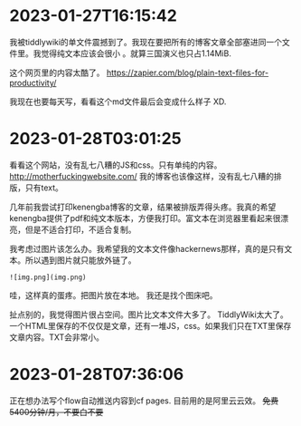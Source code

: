 # 2023-01-27T16:15:42

我被tiddlywiki的单文件震撼到了。我现在要把所有的博客文章全部塞进同一个文件里。我觉得纯文本应该会很小 。就算三国演义也只占1.14MiB.

这个网页里的内容太酷了。 https://zapier.com/blog/plain-text-files-for-productivity/

我现在也要每天写，看看这个md文件最后会变成什么样子 XD.


# 2023-01-28T03:01:25

看看这个网站，没有乱七八糟的JS和css。只有单纯的内容。
http://motherfuckingwebsite.com/
我的博客也该像这样，没有乱七八糟的排版，只有text。

几年前我尝试打印kenengba博客的文章，结果被排版弄得头疼。我真的希望kenengba提供了pdf和纯文本版本，方便我打印。富文本在浏览器里看起来很漂亮，但是不适合打印，不适合复制。

我考虑过图片该怎么办。我希望我的文本文件像hackernews那样，真的是只有文本。所以遇到图片就只能放外链了。

`![img.png](img.png)`

哇，这样真的蛋疼。把图片放在本地。
我还是找个图床吧。

扯点别的，我觉得图片很占空间。图片比文本文件大多了。
TiddlyWiki太大了。一个HTML里保存的不仅仅是文章，还有一堆JS，css。如果我们只在TXT里保存文章内容。TXT会非常小。


# 2023-01-28T07:36:06

正在想办法写个flow自动推送内容到cf pages. 目前用的是阿里云云效。
~~免费 5400分钟/月，不要白不要~~

